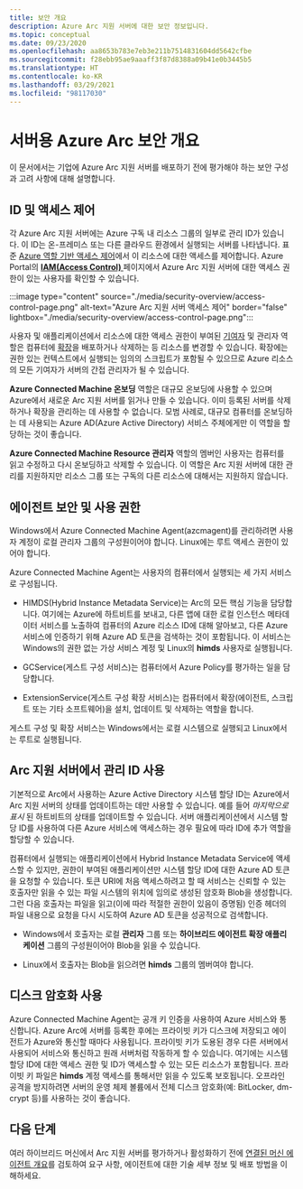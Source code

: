 ```yaml
---
title: 보안 개요
description: Azure Arc 지원 서버에 대한 보안 정보입니다.
ms.topic: conceptual
ms.date: 09/23/2020
ms.openlocfilehash: aa8653b783e7eb3e211b7514831604dd5642cfbe
ms.sourcegitcommit: f28ebb95ae9aaaff3f87d8388a09b41e0b3445b5
ms.translationtype: HT
ms.contentlocale: ko-KR
ms.lasthandoff: 03/29/2021
ms.locfileid: "98117030"
---
```

# <a name="azure-arc-for-servers-security-overview"></a>서버용 Azure Arc 보안 개요

이 문서에서는 기업에 Azure Arc 지원 서버를 배포하기 전에 평가해야 하는 보안 구성과 고려 사항에 대해 설명합니다.

## <a name="identity-and-access-control"></a>ID 및 액세스 제어

각 Azure Arc 지원 서버에는 Azure 구독 내 리소스 그룹의 일부로 관리 ID가 있습니다. 이 ID는 온-프레미스 또는 다른 클라우드 환경에서 실행되는 서버를 나타냅니다. 표준 [Azure 역할 기반 액세스 제어](../../role-based-access-control/overview.md)에서 이 리소스에 대한 액세스를 제어합니다. Azure Portal의 [**IAM(Access Control)** ](../../role-based-access-control/role-assignments-portal.md) 페이지에서 Azure Arc 지원 서버에 대한 액세스 권한이 있는 사용자를 확인할 수 있습니다.

:::image type="content" source="./media/security-overview/access-control-page.png" alt-text="Azure Arc 지원 서버 액세스 제어" border="false" lightbox="./media/security-overview/access-control-page.png":::

사용자 및 애플리케이션에서 리소스에 대한 액세스 권한이 부여된 [기여자](../../role-based-access-control/built-in-roles.md#contributor) 및 관리자 역할은 컴퓨터에 [확장](manage-vm-extensions.md)을 배포하거나 삭제하는 등 리소스를 변경할 수 있습니다. 확장에는 권한 있는 컨텍스트에서 실행되는 임의의 스크립트가 포함될 수 있으므로 Azure 리소스의 모든 기여자가 서버의 간접 관리자가 될 수 있습니다.

**Azure Connected Machine 온보딩** 역할은 대규모 온보딩에 사용할 수 있으며 Azure에서 새로운 Arc 지원 서버를 읽거나 만들 수 있습니다. 이미 등록된 서버를 삭제하거나 확장을 관리하는 데 사용할 수 없습니다. 모범 사례로, 대규모 컴퓨터를 온보딩하는 데 사용되는 Azure AD(Azure Active Directory) 서비스 주체에게만 이 역할을 할당하는 것이 좋습니다.

**Azure Connected Machine Resource 관리자** 역할의 멤버인 사용자는 컴퓨터를 읽고 수정하고 다시 온보딩하고 삭제할 수 있습니다. 이 역할은 Arc 지원 서버에 대한 관리를 지원하지만 리소스 그룹 또는 구독의 다른 리소스에 대해서는 지원하지 않습니다.

## <a name="agent-security-and-permissions"></a>에이전트 보안 및 사용 권한

Windows에서 Azure Connected Machine Agent(azcmagent)를 관리하려면 사용자 계정이 로컬 관리자 그룹의 구성원이어야 합니다. Linux에는 루트 액세스 권한이 있어야 합니다.

Azure Connected Machine Agent는 사용자의 컴퓨터에서 실행되는 세 가지 서비스로 구성됩니다.

* HIMDS(Hybrid Instance Metadata Service)는 Arc의 모든 핵심 기능을 담당합니다. 여기에는 Azure에 하트비트를 보내고, 다른 앱에 대한 로컬 인스턴스 메타데이터 서비스를 노출하여 컴퓨터의 Azure 리소스 ID에 대해 알아보고, 다른 Azure 서비스에 인증하기 위해 Azure AD 토큰을 검색하는 것이 포함됩니다. 이 서비스는 Windows의 권한 없는 가상 서비스 계정 및 Linux의 **himds** 사용자로 실행됩니다.

* GCService(게스트 구성 서비스)는 컴퓨터에서 Azure Policy를 평가하는 일을 담당합니다.

* ExtensionService(게스트 구성 확장 서비스)는 컴퓨터에서 확장(에이전트, 스크립트 또는 기타 소프트웨어)을 설치, 업데이트 및 삭제하는 역할을 합니다.

게스트 구성 및 확장 서비스는 Windows에서는 로컬 시스템으로 실행되고 Linux에서는 루트로 실행됩니다.

## <a name="using-a-managed-identity-with-arc-enabled-servers"></a>Arc 지원 서버에서 관리 ID 사용

기본적으로 Arc에서 사용하는 Azure Active Directory 시스템 할당 ID는 Azure에서 Arc 지원 서버의 상태를 업데이트하는 데만 사용할 수 있습니다. 예를 들어 *마지막으로 표시* 된 하트비트의 상태를 업데이트할 수 있습니다. 서버 애플리케이션에서 시스템 할당 ID를 사용하여 다른 Azure 서비스에 액세스하는 경우 필요에 따라 ID에 추가 역할을 할당할 수 있습니다.

컴퓨터에서 실행되는 애플리케이션에서 Hybrid Instance Metadata Service에 액세스할 수 있지만, 권한이 부여된 애플리케이션만 시스템 할당 ID에 대한 Azure AD 토큰을 요청할 수 있습니다. 토큰 URI에 처음 액세스하려고 할 때 서비스는 신뢰할 수 있는 호출자만 읽을 수 있는 파일 시스템의 위치에 임의로 생성된 암호화 Blob을 생성합니다. 그런 다음 호출자는 파일을 읽고(이에 따라 적절한 권한이 있음이 증명됨) 인증 헤더의 파일 내용으로 요청을 다시 시도하여 Azure AD 토큰을 성공적으로 검색합니다.

* Windows에서 호출자는 로컬 **관리자** 그룹 또는 **하이브리드 에이전트 확장 애플리케이션** 그룹의 구성원이어야 Blob을 읽을 수 있습니다.

* Linux에서 호출자는 Blob을 읽으려면 **himds** 그룹의 멤버여야 합니다.

## <a name="using-disk-encryption"></a>디스크 암호화 사용

Azure Connected Machine Agent는 공개 키 인증을 사용하여 Azure 서비스와 통신합니다. Azure Arc에 서버를 등록한 후에는 프라이빗 키가 디스크에 저장되고 에이전트가 Azure와 통신할 때마다 사용됩니다. 프라이빗 키가 도용된 경우 다른 서버에서 사용되어 서비스와 통신하고 원래 서버처럼 작동하게 할 수 있습니다. 여기에는 시스템 할당 ID에 대한 액세스 권한 및 ID가 액세스할 수 있는 모든 리소스가 포함됩니다. 프라이빗 키 파일은 **himds** 계정 액세스를 통해서만 읽을 수 있도록 보호됩니다. 오프라인 공격을 방지하려면 서버의 운영 체제 볼륨에서 전체 디스크 암호화(예: BitLocker, dm-crypt 등)를 사용하는 것이 좋습니다.

## <a name="next-steps"></a>다음 단계

여러 하이브리드 머신에서 Arc 지원 서버를 평가하거나 활성화하기 전에 [연결된 머신 에이전트 개요](agent-overview.md)를 검토하여 요구 사항, 에이전트에 대한 기술 세부 정보 및 배포 방법을 이해하세요.
